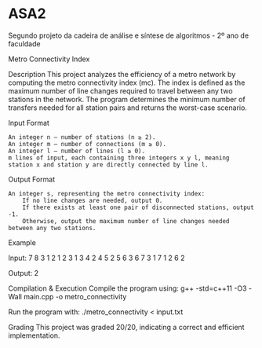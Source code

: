 # ASA2
Segundo projeto da cadeira de análise e síntese de algoritmos - 2º ano de faculdade

Metro Connectivity Index

Description
This project analyzes the efficiency of a metro network by computing the metro connectivity index (mc). The index is defined as the maximum number of line changes required to travel between any two stations in the network. The program determines the minimum number of transfers needed for all station pairs and returns the worst-case scenario.

Input Format

    An integer n – number of stations (n ≥ 2).
    An integer m – number of connections (m ≥ 0).
    An integer l – number of lines (l ≥ 0).
    m lines of input, each containing three integers x y l, meaning station x and station y are directly connected by line l.

Output Format

    An integer s, representing the metro connectivity index:
        If no line changes are needed, output 0.
        If there exists at least one pair of disconnected stations, output -1.
        Otherwise, output the maximum number of line changes needed between any two stations.

Example

Input:
7 8 3
1 2 1
2 3 1
3 4 2
4 5 2
5 6 3
6 7 3
1 7 1
2 6 2

Output:
2

Compilation & Execution
Compile the program using:
g++ -std=c++11 -O3 -Wall main.cpp -o metro_connectivity

Run the program with:
./metro_connectivity < input.txt

Grading
This project was graded 20/20, indicating a correct and efficient implementation.
